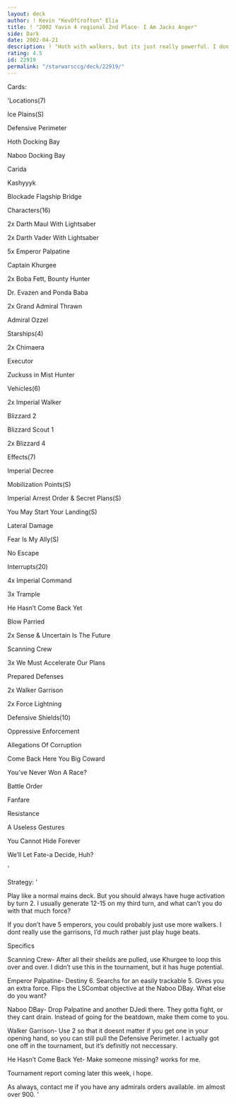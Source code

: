 ```yaml
---
layout: deck
author: ! Kevin "KevOfCrofton" Elia
title: ! "2002 Yavin 4 regional 2nd Place- I Am Jacks Anger"
side: Dark
date: 2002-04-21
description: ! "Hoth with walkers, but its just really powerful. I don’t think I would have finished second without it. By the way, it only lost 1 game in the final to Stephen Turner."
rating: 4.5
id: 22919
permalink: "/starwarsccg/deck/22919/"
---
```

Cards: 

'Locations(7)

Ice Plains(S)

Defensive Perimeter

Hoth Docking Bay

Naboo Docking Bay

Carida

Kashyyyk

Blockade Flagship Bridge


Characters(16)

2x Darth Maul With Lightsaber

2x Darth Vader With Lightsaber

5x Emperor Palpatine

Captain Khurgee

2x Boba Fett, Bounty Hunter

Dr. Evazen and Ponda Baba

2x Grand Admiral Thrawn

Admiral Ozzel


Starships(4)

2x Chimaera

Executor

Zuckuss in Mist Hunter


Vehicles(6)

2x Imperial Walker

Blizzard 2

Blizzard Scout 1

2x Blizzard 4


Effects(7)

Imperial Decree

Mobilization Points(S)

Imperial Arrest Order & Secret Plans(S)

You May Start Your Landing(S)

Lateral Damage

Fear Is My Ally(S)

No Escape


Interrupts(20)

4x Imperial Command

3x Trample

He Hasn’t Come Back Yet

Blow Parried

2x Sense & Uncertain Is The Future

Scanning Crew

3x We Must Accelerate Our Plans

Prepared Defenses

2x Walker Garrison

2x Force Lightning


Defensive Shields(10)

Oppressive Enforcement

Allegations Of Corruption

Come Back Here You Big Coward

You’ve Never Won A Race?

Battle Order

Fanfare

Resistance

A Useless Gestures

You Cannot Hide Forever

We’ll Let Fate-a Decide, Huh?

'

Strategy: '

Play like a normal mains deck. But you should always have huge activation by turn 2. I usually generate 12-15 on my third turn, and what can’t you do with that much force?


If you don’t have 5 emperors, you could probably just use more walkers. I dont really use the garrisons, I’d much rather just play huge beats.


Specifics

Scanning Crew- After all their sheilds are pulled, use Khurgee to loop this over and over. I didn’t use this in the tournament, but it has huge potential.


Emperor Palpatine- Destiny 6. Searchs for an easily trackable 5. Gives you an extra force. Flips the LSCombat objective at the Naboo DBay. What else do you want?


Naboo DBay- Drop Palpatine and another DJedi there. They gotta fight, or they cant drain. Instead of going for the beatdown, make them come to you.


Walker Garrison- Use 2 so that it doesnt matter if you get one in your opening hand, so you can still pull the Defensive Perimeter. I actually got one off in the tournament, but it’s definitly not neccessary.


He Hasn’t Come Back Yet- Make someone missing? works for me.


Tournament report coming later this week, i hope.


As always, contact me if you have any admirals orders available. im almost over 900. '
